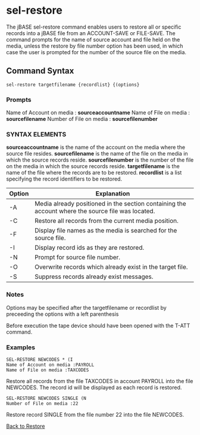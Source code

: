 # sel-restore

<PageHeader />

The jBASE sel-restore command enables users to restore all or specific records into a jBASE file from an ACCOUNT-SAVE or FILE-SAVE. The command prompts for the name of source account and file held on the media, unless the restore by file number option has been used, in which case the user is prompted for the number of the source file on the media.

## Command Syntax

```
sel-restore targetfilename {recordlist} {(options}
```

### Prompts

Name of Account on media : **sourceaccountname**
Name of File on media : **sourcefilename**
Number of File on media : **sourcefilenumber**

### SYNTAX ELEMENTS

**sourceaccountname** is the name of the account on the media where the source file resides.
**sourcefilename** is the name of the file on the media in which the source records reside.
**sourcefilenumber** is the number of the file on the media in which the source records reside.
**targetfilename** is the name of the file where the records are to be restored.
**recordlist** is a list specifying the record identifiers to be restored.

| Option | Explanation |
| --- | --- |
| -A | Media already positioned in the section containing the account where the source file was located. |
| -C | Restore all records from the current media position. |
| -F | Display file names as the media is searched for the source file. |
| -I | Display record ids as they are restored. |
| -N | Prompt for source file number. |
| -O | Overwrite records which already exist in the target file. |
| -S | Suppress records already exist messages. |

### Notes

Options may be specified after the targetfilename or recordlist by preceeding the options with a left parenthesis

Before execution the tape device should have been opened with the T-ATT command.

### Examples

```
SEL-RESTORE NEWCODES * (I
Name of Account on media :PAYROLL
Name of File on media :TAXCODES
```

Restore all records from the file TAXCODES in account PAYROLL into the file NEWCODES. The record id will be displayed as each record is restored.

```
SEL-RESTORE NEWCODES SINGLE (N
Number of File on media :22
```

Restore record SINGLE from the file number 22 into the file NEWCODES.

[Back to Restore](./../README.md)

  
<PageFooter />
